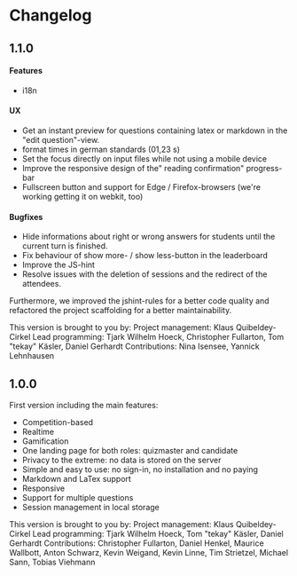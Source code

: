 # Changelog

## 1.1.0

#### Features
* i18n

#### UX
* Get an instant preview for questions containing latex or markdown in the "edit question"-view.
* format times in german standards (01,23 s)
* Set the focus directly on input files while not using a mobile device
* Improve the responsive design of the" reading confirmation" progress-bar
* Fullscreen button and support for Edge / Firefox-browsers (we're working getting it on webkit, too)

#### Bugfixes
* Hide informations about right or wrong answers for students until the current turn is finished.
* Fix behaviour of show more- / show less-button in the leaderboard
* Improve the JS-hint
* Resolve issues with the deletion of sessions and the redirect of the attendees.

Furthermore, we improved the jshint-rules for a better code quality and refactored the project scaffolding for a better maintainability.

This version is brought to you by:
Project management: Klaus Quibeldey-Cirkel
Lead programming: Tjark Wilhelm Hoeck, Christopher Fullarton, Tom "tekay" Käsler, Daniel Gerhardt
Contributions: Nina Isensee, Yannick Lehnhausen


## 1.0.0
First version including the main features:

* Competition-based
* Realtime
* Gamification
* One landing page for both roles: quizmaster and candidate
* Privacy to the extreme: no data is stored on the server
* Simple and easy to use: no sign-in, no installation and no paying
* Markdown and LaTex support
* Responsive
* Support for multiple questions
* Session management in local storage

This version is brought to you by:
Project management: Klaus Quibeldey-Cirkel
Lead programming: Tjark Wilhelm Hoeck, Tom "tekay" Käsler, Daniel Gerhardt
Contributions: Christopher Fullarton, Daniel Henkel, Maurice Wallbott, Anton Schwarz, Kevin Weigand, Kevin Linne, Tim Strietzel, Michael Sann, Tobias Viehmann